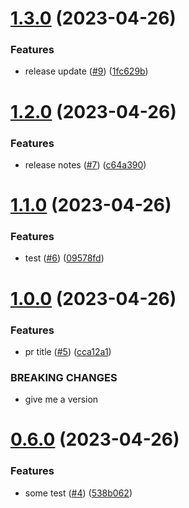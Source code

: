 # [1.3.0](https://github.com/codingkwazii/nx-react-actions/compare/v1.2.0...v1.3.0) (2023-04-26)


### Features

* release update ([#9](https://github.com/codingkwazii/nx-react-actions/issues/9)) ([1fc629b](https://github.com/codingkwazii/nx-react-actions/commit/1fc629bf6a78fa825c4180e49cabc4dc280fccfa))



# [1.2.0](https://github.com/codingkwazii/nx-react-actions/compare/v1.1.0...v1.2.0) (2023-04-26)


### Features

* release notes ([#7](https://github.com/codingkwazii/nx-react-actions/issues/7)) ([c64a390](https://github.com/codingkwazii/nx-react-actions/commit/c64a390c57f598f1a338149a1ed923ac4efa2a46))



# [1.1.0](https://github.com/codingkwazii/nx-react-actions/compare/v1.0.0...v1.1.0) (2023-04-26)


### Features

* test ([#6](https://github.com/codingkwazii/nx-react-actions/issues/6)) ([09578fd](https://github.com/codingkwazii/nx-react-actions/commit/09578fde72d9fc76f7acb1d40ae633ef922f284b))



# [1.0.0](https://github.com/codingkwazii/nx-react-actions/compare/v0.6.0...v1.0.0) (2023-04-26)


### Features

* pr title ([#5](https://github.com/codingkwazii/nx-react-actions/issues/5)) ([cca12a1](https://github.com/codingkwazii/nx-react-actions/commit/cca12a1ba2878c8fbed268430455126965be3a5d))


### BREAKING CHANGES

* give me a version



# [0.6.0](https://github.com/codingkwazii/nx-react-actions/compare/v0.5.0...v0.6.0) (2023-04-26)


### Features

* some test ([#4](https://github.com/codingkwazii/nx-react-actions/issues/4)) ([538b062](https://github.com/codingkwazii/nx-react-actions/commit/538b06268741e39537b052ccdcef181586ff50aa))



